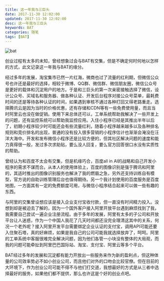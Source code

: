 ```yaml
---
title: 这一年我与三巨头
date: 2017-11-30 12:02:00
updated: 2017-11-30 12:02:00
desc: 这一年我与三巨头
keywords: BAT
categories: 随笔
tags: [BAT]
---
```


![bat](/images/bat.jpg)

创业过程有太多的未知，曾经想象过会与BAT有交集，但是不确定何时何地以怎样的方式，此文记录这一年我与BAT的缘分。

<!--more-->

经过多年的发展，淘宝集市已然一片红海，微商也过了流量的红利期，但微信公众号也许还是最好的选择，相较于微博、QQ群、微信群、微信朋友圈，微信公众号是更好的载体和沉淀用户的地方。于是和三巨头的第一次亲密接触选择了微信，设计公众号、买域名和服务器、做各种认证、开发后台程序对接公众号菜单，最耗费时间的还是等待各种认证的时间，如果遇到审核不通过各种打回又得老路重走。选择腾讯云是因为当时的价格优惠，还有存储和CDN等有一些免费使用量，而且当时阿里云也没在做促销。使用下来总体还可以，工单系统帮助我解决了一些开发上的问题，还有监控系统可以帮助我监控应用。入住小程序已经是其推出半年以后了，初期小程序较少时可能还会有些流量红利，随着小程序越来越多以及各种排名规则和竞价排名的出现，普通的没有投入很多营销的小程序估计也渐渐会淹没在汪洋大海中。开发和发布微信小程序还是比较方便的，但其社区解决问题的速度和能力真得很一般，发过多次求助贴，要么没人回复，要么官方回答很口水没有实质性的帮助。

曾经认为和百度不太会有交集，但是机缘巧合，百度all in AI的战略和自己开发小程序的需求不谋而合。从本人的使用体验上，百度的图像识别是强于腾讯和阿里的，其适时推出的图像识别服务也解决了我的燃眉之急，另外还支持训练自有模型，官方说的自助训练管理后台也值得期待。另一个我计划使用的百度服务是百度地图，一方面其有一定的免费额度可用，与微信小程序结合起来可以做一些有趣的东西。

与阿里的交集曾设想应该是接入企业支付宝收付款，但一直没有时间精力投入。没想到却是被迫去了解的，因为一个国外客户接入阿里开放平台遇到麻烦找到了我，我需要自己尝试一遍企业注册流程。由于多年的发展，阿里有太多的子公司和开放平台让人迷惑，作为一个中国人我花了几天时间都还没完全理清这其中的关系，何况一个老外呢？接入阿里开发平台需要绑定企业认证的支付宝，调用API可能还要入住聚石塔，真的好麻烦，如果是我自己的公司可能我就选择放弃了，呵呵。阿里的工单系统中客服很难完全解决问题，因为他们各管一小块没有整体的大局观，而我的问题可能牵扯到阿里巴巴国际站、淘宝、支付宝、阿里云等多个平台。

BAT经过多年的发展和沉淀都有能力开放出一些服务来作为新的盈利点，但这种体量的公司效率势必不如小创业公司，而且他们对外的口吻会比较官僚。但在目前的大环境下，作为创业公司可能不得不与他们打交道，我想最好的方式是从三者中选择最好的服务，如果他们都不提供，那么也许这是个好的创业点吧。